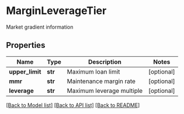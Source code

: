 # MarginLeverageTier

Market gradient information
## Properties
Name | Type | Description | Notes
------------ | ------------- | ------------- | -------------
**upper_limit** | **str** | Maximum loan limit | [optional] 
**mmr** | **str** | Maintenance margin rate | [optional] 
**leverage** | **str** | Maximum leverage multiple | [optional] 

[[Back to Model list]](../README.md#documentation-for-models) [[Back to API list]](../README.md#documentation-for-api-endpoints) [[Back to README]](../README.md)


